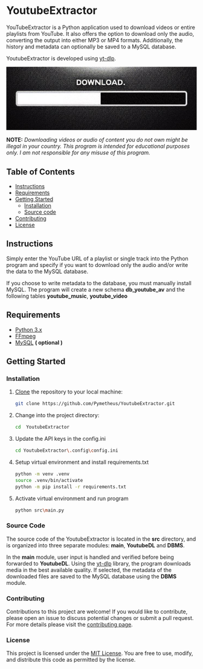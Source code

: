 # YoutubeExtractor

YouTubeExtractor is a Python application used to download videos or entire playlists from YouTube. 
It also offers the option to download only the audio, converting the output into either MP3 or MP4 formats. 
Additionally, the history and metadata can optionally be saved to a MySQL database. 

YoutubeExtractor is developed using [yt-dlp](https://github.com/yt-dlp/yt-dlp).

<p align="center">
  <img src="res/Downloading.png" />
</p>

**NOTE:** *Downloading videos or audio of content you do not own might be illegal in your country. 
This program is intended for educational purposes only. 
I am not responsible for any misuse of this program.*

## Table of Contents

- [Instructions](#Instructions)
- [Requirements](#requirements)
- [Getting Started](#getting-started)
  - [Installation](#installation)
  - [Source code](#source-code)
- [Contributing](#contributing)
- [License](#license)

## Instructions
Simply enter the YouTube URL of a playlist or single track into the Python program 
and specify if you want to download only the audio 
and/or write the data to the MySQL database.

If you choose to write metadata to the database, you must manually install MySQL.
The program will create a new schema **db_youtube_av** and the following tables **youtube_music**, **youtube_video**

## Requirements
- [Python 3.x](https://www.python.org/downloads/)
- [FFmpeg](https://www.gyan.dev/ffmpeg/builds/)
- [MySQL](https://dev.mysql.com/downloads/installer/)  **( optional )**


## Getting Started
### Installation

1. [Clone](https://docs.github.com/en/repositories/creating-and-managing-repositories/cloning-a-repository) the repository to your local machine:

    ```bash
    git clone https://github.com/Pymetheus/YoutubeExtractor.git
    ```

2. Change into the project directory:

    ```bash
    cd  YoutubeExtractor
    ```
3. Update the API keys in the config.ini

    ```bash
   cd YoutubeExtractor\.config\config.ini
   ```
4. Setup virtual environment and install requirements.txt

    ```bash
    python -m venv .venv
    source .venv/bin/activate
    python -m pip install -r requirements.txt
   ```
   
5. Activate virtual environment and run program

    ```bash
    python src\main.py
   ```
   
### Source Code
The source code of the YoutubeExtractor is located in the **src** directory, 
and is organized into three separate modules: **main**, **YoutubeDL** and **DBMS**.

In the **main** module, user input is handled and verified before being forwarded to **YoutubeDL**. 
Using the [yt-dlp](https://github.com/yt-dlp/yt-dlp) library, 
the program downloads media in the best available quality. 
If selected, the metadata of the downloaded files are saved to the MySQL database using the **DBMS** module.

### Contributing
Contributions to this project are welcome! If you would like to contribute, 
please open an issue to discuss potential changes or submit a pull request.
For more details please visit the [contributing page](docs/CONTRIBUTING.md).

### License

This project is licensed under the [MIT License](LICENSE.md). 
You are free to use, modify, and distribute this code as permitted by the license.